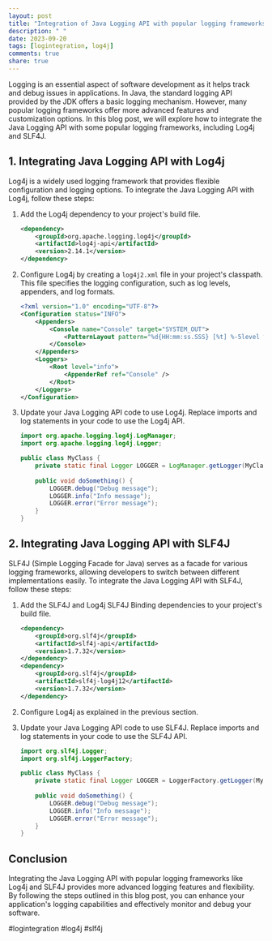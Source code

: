 ```yaml
---
layout: post
title: "Integration of Java Logging API with popular logging frameworks"
description: " "
date: 2023-09-20
tags: [logintegration, log4j]
comments: true
share: true
---
```


Logging is an essential aspect of software development as it helps track and debug issues in applications. In Java, the standard logging API provided by the JDK offers a basic logging mechanism. However, many popular logging frameworks offer more advanced features and customization options. In this blog post, we will explore how to integrate the Java Logging API with some popular logging frameworks, including Log4j and SLF4J.

## 1. **Integrating Java Logging API with Log4j**

Log4j is a widely used logging framework that provides flexible configuration and logging options. To integrate the Java Logging API with Log4j, follow these steps:

1. Add the Log4j dependency to your project's build file.
   
   ```xml
   <dependency>
       <groupId>org.apache.logging.log4j</groupId>
       <artifactId>log4j-api</artifactId>
       <version>2.14.1</version>
   </dependency>
   ```
   
2. Configure Log4j by creating a `log4j2.xml` file in your project's classpath. This file specifies the logging configuration, such as log levels, appenders, and log formats.

   ```xml
   <?xml version="1.0" encoding="UTF-8"?>
   <Configuration status="INFO">
       <Appenders>
           <Console name="Console" target="SYSTEM_OUT">
               <PatternLayout pattern="%d{HH:mm:ss.SSS} [%t] %-5level %logger{36} - %msg%n" />
           </Console>
       </Appenders>
       <Loggers>
           <Root level="info">
               <AppenderRef ref="Console" />
           </Root>
       </Loggers>
   </Configuration>
   ```

3. Update your Java Logging API code to use Log4j. Replace imports and log statements in your code to use the Log4j API.

   ```java
   import org.apache.logging.log4j.LogManager;
   import org.apache.logging.log4j.Logger;
   
   public class MyClass {
       private static final Logger LOGGER = LogManager.getLogger(MyClass.class);
       
       public void doSomething() {
           LOGGER.debug("Debug message");
           LOGGER.info("Info message");
           LOGGER.error("Error message");
       }
   }
   ```

## 2. **Integrating Java Logging API with SLF4J**

SLF4J (Simple Logging Facade for Java) serves as a facade for various logging frameworks, allowing developers to switch between different implementations easily. To integrate the Java Logging API with SLF4J, follow these steps:

1. Add the SLF4J and Log4j SLF4J Binding dependencies to your project's build file.

   ```xml
   <dependency>
       <groupId>org.slf4j</groupId>
       <artifactId>slf4j-api</artifactId>
       <version>1.7.32</version>
   </dependency>
   <dependency>
       <groupId>org.slf4j</groupId>
       <artifactId>slf4j-log4j12</artifactId>
       <version>1.7.32</version>
   </dependency>
   ```

2. Configure Log4j as explained in the previous section.

3. Update your Java Logging API code to use SLF4J. Replace imports and log statements in your code to use the SLF4J API.

   ```java
   import org.slf4j.Logger;
   import org.slf4j.LoggerFactory;
   
   public class MyClass {
       private static final Logger LOGGER = LoggerFactory.getLogger(MyClass.class);
       
       public void doSomething() {
           LOGGER.debug("Debug message");
           LOGGER.info("Info message");
           LOGGER.error("Error message");
       }
   }
   ```

## Conclusion

Integrating the Java Logging API with popular logging frameworks like Log4j and SLF4J provides more advanced logging features and flexibility. By following the steps outlined in this blog post, you can enhance your application's logging capabilities and effectively monitor and debug your software.

#logintegration #log4j #slf4j
